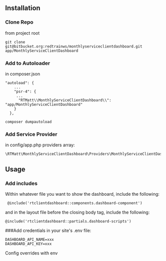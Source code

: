 ## Installation
### Clone Repo
from project root
```  
git clone git@bitbucket.org:redtrainws/monthlyserviceclientdashboard.git app/MonthlyServiceClientDashboard
```

### Add to Autoloader
in composer.json
```  
"autoload": {
    ...
    "psr-4": {
     ...
      "RTMatt\\MonthlyServiceClientDashboard\\": "app/MonthlyServiceClientDashboard"
    }
  },
```

```  
composer dumpautoload
```




### Add Service Provider
in config/app.php providers array:
```
\RTMatt\MonthlyServiceClientDashboard\Providers\MonthlyServiceClientDashboardServiceProvider::class
```


## Usage
### Add includes
Within whatever file you want to show the dashboard, include the following:

``` 
 @include('rtclientdashboard::components.dashboard-component')

```
and in the layout file before the closing body tag, include the following:

```  
@include('rtclientdashboard::partials.dashboard-scripts')
```

###Add credentials
in your site's .env file:

```  
DASHBOARD_API_NAME=xxx
DASHBOARD_API_KEY=xxx
```


Config overrides with env








